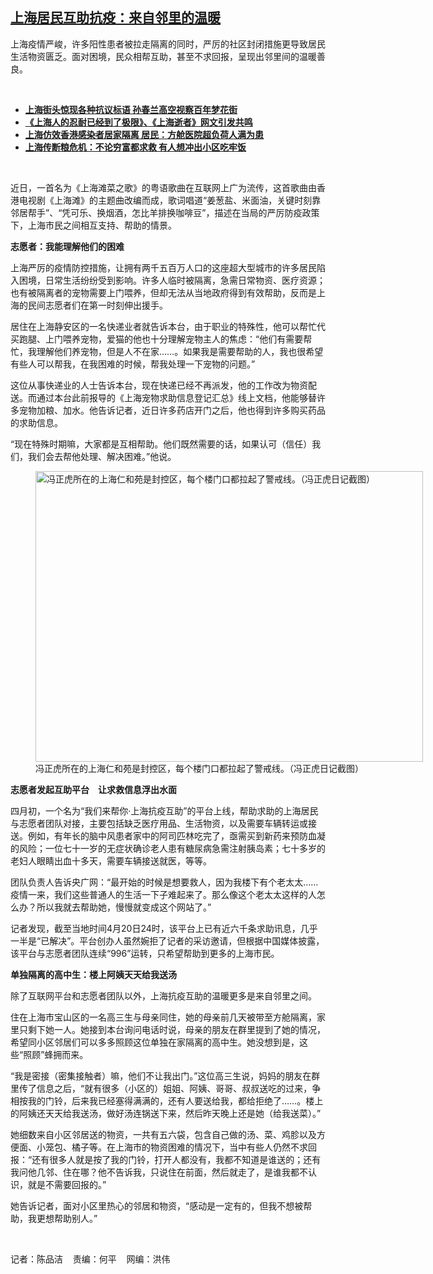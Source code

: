 <!--1650486180000-->
[上海居民互助抗疫：来自邻里的温暖](https://www.rfa.org/mandarin/yataibaodao/huanjing/cm2-04182022111045.html)
------

<p>上海疫情严峻，许多阳性患者被拉走隔离的同时，严厉的社区封闭措施更导致居民生活物资匮乏。面对困境，民众相帮互助，甚至不求回报，呈现出邻里间的温暖善良。</p><p><br/></p><ul><li><a href="https://www.rfa.org/mandarin/yataibaodao/huanjing/ql1-04182022053008.html"><strong>上海街头惊现各种抗议标语 孙春兰高空视察百年梦花街</strong></a></li><li><strong><a href="https://www.rfa.org/mandarin/yataibaodao/huanjing/ql2-04142022064433.html">《上海人的忍耐已经到了极限》、《上海逝者》网文引发共鸣</a></strong></li><li><strong><a href="https://www.rfa.org/mandarin/yataibaodao/huanjing/ql1-04142022035256.html">上海仿效香港感染者居家隔离 居民：方舱医院超负荷人满为患</a></strong></li><li><strong><a href="https://www.rfa.org/mandarin/yataibaodao/huanjing/hcm1-04082022043635.html">上海传断粮危机：不论穷富都求救 有人想冲出小区吃牢饭</a></strong></li></ul><p><br/></p><p>近日，一首名为《上海滩菜之歌》的粤语歌曲在互联网上广为流传，这首歌曲由香港电视剧《上海滩》的主题曲改编而成，歌词唱道<span>“</span><span>姜葱盐、米面油，关键时刻靠邻居帮手</span><span>”</span><span>、</span><span>“</span><span>凭可乐、换烟酒，怎比羊排换咖啡豆</span><span>”</span><span>，描述在当局的严厉防疫政策下，上海市民之间相互支持、帮助的情景。</span></p><p><strong><span>志愿者：我能理解他们的困难</span></strong></p><p><span>上海严厉的疫情防控措施，让拥有两千五百</span><span></span><span>万人口的这座超大型城市的许多居民陷入困境，日常生活纷纷受到影响。许多人临时被隔离，急需日常物资、医疗资源；也有被隔离者的宠物需要上门喂养，但却无法从当地政府得到有效帮助，反而是上海的民间志愿者们在第一时刻伸出援手。</span></p><p><span>居住在上海静安区的一名快递业者就告诉本台，由于职业的特殊性，他可以帮忙代买跑腿、上门喂养宠物，爱猫的他也十分理解宠物主人的焦虑：</span><span>“</span><span>他们有需要帮忙，我理解他们养宠物，但是人不在家</span><span>……</span><span>。如果我是需要帮助的人，我也很希望有些人可以帮我，在我困难的时候，帮我处理一下宠物的问题。</span><span>”</span></p><p><span>这位从事快递业的人士告诉本台，现在快递已经不再派发，他的工作改为物资配送。而通过本台此前报导的《上海宠物求助信息登记汇总》线上文档，他能够替许多宠物加粮、加水。他告诉记者，近日许多药店开门之后，他也得到许多购买药品的求助信息。</span></p><p><span>“</span><span>现在特殊时期嘛，大家都是互相帮助。他们既然需要的话，如果认可（信任）我们，我们会去帮他处理、解决困难。</span><span>”</span><span>他说。</span></p><p><span><figure class="image-richtext image-inline captioned" style="width:620px;"><img alt="冯正虎所在的上海仁和苑是封控区，每个楼门口都拉起了警戒线。（冯正虎日记截图）" height="465" src="https://www.rfa.org/mandarin/yataibaodao/huanjing/cm2-04182022111045.html/cm0417a.jpg/@@images/d18a8d6f-a02a-4b1e-8d43-70559f86061f.jpeg" title="cm0417a.jpg" width="620"/><figcaption class="image-caption">冯正虎所在的上海仁和苑是封控区，每个楼门口都拉起了警戒线。（冯正虎日记截图）</figcaption><small></small></figure></span></p><p><strong><span>志愿者发起互助平台　让求救信息浮出水面</span></strong></p><p><span>四月初，一个名为</span><span>“</span><span>我们来帮你</span><span>·</span><span>上海抗疫互助</span><span>”</span><span>的平台上线，帮助求助的上海居民与志愿者团队对接，主要包括缺乏医疗用品、生活物资，以及需要车辆转运或接送。例如，有年长的脑中风患者家中的阿司匹林吃完了，亟需买到新药来预防血凝的风险；一位七十一</span><span></span><span>岁的无症状确诊老人患有糖尿病急需注射胰岛素；七十</span><span></span><span>多岁的老妇人眼睛出血十</span><span></span><span>多天，需要车辆接送就医，等等。</span></p><p><span>团队负责人告诉央广网：</span><span>“</span><span>最开始的时候是想要救人，因为我楼下有个老太太</span><span>……</span><span>疫情一来，我们这些普通人的生活一下子难起来了。那么像这个老太太这样的人怎么办？所以我就去帮助她，慢慢就变成这个网站了。</span><span>” </span></p><p><span>记者发现，截至当地时间</span><span>4</span><span>月</span><span>20</span><span>日</span><span>24</span><span>时，该平台上已有近六千</span><span></span><span>条求助讯息，几乎一半是</span><span>“</span><span>已解决</span><span>”</span><span>。平台创办人虽然婉拒了记者的采访邀请，但根据中国媒体披露，该平台与志愿者团队连续</span><span>“996”</span><span>运转，只希望帮助到更多的上海市民。</span></p><p><strong><span>单独隔离的高中生：楼上阿姨天天给我送汤</span></strong></p><p><span>除了互联网平台和志愿者团队以外，上海抗疫互助的温暖更多是来自邻里之间。</span></p><p><span>住在上海市宝山区的一名高三生与母亲同住，她的母亲前几天被带至方舱隔离，家里只剩下她一人。她接到本台询问电话时说，母亲的朋友在群里提到了她的情况，希望同小区邻居们可以多多照顾这位单独在家隔离的高中生。她没想到是，这些</span><span>“</span><span>照顾</span><span>”</span><span>蜂拥而来。</span></p><p><span>“</span><span>我是密接（密集接触者）嘛，他们不让我出门。</span><span>”</span><span>这位高三生说，妈妈的朋友在群里传了信息之后，</span><span>“</span><span>就有很多（小区的）姐姐、阿姨、哥哥、叔叔送吃的过来，争相按我的门铃，后来我已经塞得满满的，还有人要送给我，都给拒绝了</span><span>……</span><span>。楼上的阿姨还天天给我送汤，做好汤连锅送下来，然后昨天晚上还是她（给我送菜）。</span><span>”</span></p><p><span>她细数来自小区邻居送的物资，一共有五六</span><span></span><span>袋，包含自己做的汤、菜、鸡胗以及方便面、小笼包、橘子等。在上海市的物资困难的情况下，当中有些人仍然不求回报：</span><span>“</span><span>还有很多人就是按了我的门铃，打开人都没有，我都不知道是谁送的；还有我问他几邻、住在哪？他不告诉我，只说住在前面，然后就走了，是谁我都不认识，就是不需要回报的。</span><span>”</span></p><p><span>她告诉记者，面对小区里热心的邻居和物资，</span><span>“</span><span>感动是一定有的，但我不想被帮助，我更想帮助别人。</span><span>”</span></p><p><br/></p><p><span>记者：陈品洁    责编：何平    网编：洪伟<br/></span></p>
